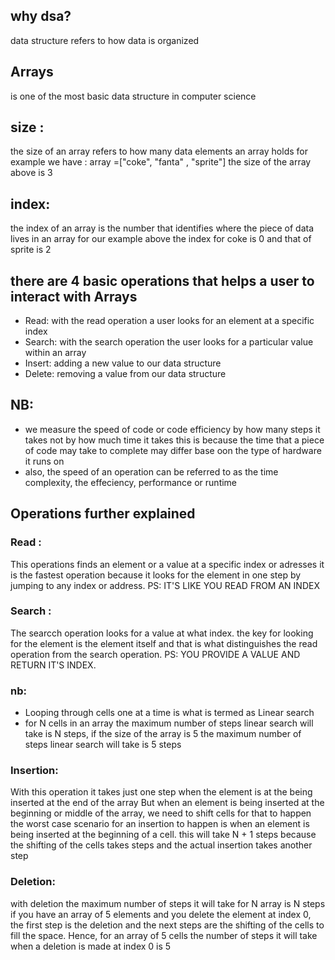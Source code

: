 ## why dsa?
data structure refers to how data is organized


## Arrays
is one of the most basic data structure in computer science

## size :
the size of an array refers to how many data elements an array holds
for example we have : array =["coke", "fanta" , "sprite"]
the size of the array above is 3

## index:
the index of an array is the number that identifies where the piece of data lives in an array
for our example above the index for coke is 0 and that of sprite is 2

## there are 4 basic operations that helps a user to interact with Arrays
- Read: with the read operation a user looks for an element at a specific index
- Search: with the search operation the user looks for a particular value within an array
- Insert: adding a new value to our data structure 
- Delete:  removing a value from our data structure

## NB:
- we measure the speed of code or code efficiency by how many steps it takes not by how much time it takes
this is because the time that a piece of code may take to complete may differ base oon the type of
hardware it runs on
- also, the speed of an operation can be referred to as the time complexity, the effeciency, performance or runtime 

## Operations further explained 
### Read :
This operations finds an element or a value at a specific index or adresses it is the fastest operation because it looks for the element in one step by jumping to any index or address. PS: IT'S LIKE YOU READ FROM AN INDEX

### Search :
The searcch operation looks for a value at what index. the key for looking for the element is the element itself and that is what distinguishes the read operation from the search operation. PS: YOU PROVIDE A VALUE AND RETURN IT'S INDEX. 
### nb:
- Looping through cells one at a time is what is termed as Linear search
- for N cells in an array the maximum number of steps linear search will take is N steps, if the size of the array is 5 the maximum number of steps linear search will take is 5 steps

### Insertion:
With this operation it takes just one step when the element is at the being inserted at the end of the array
But when an element is being inserted at the beginning or middle of the array, we need to shift cells for that to happen the worst case scenario for an insertion to happen is when an element is being inserted at the beginning of a cell. this will take N + 1 steps because the shifting of the cells takes steps and the actual insertion takes another step

### Deletion:
with  deletion the maximum number of steps it will take for N array is  N steps if you have an array of 5 elements and you delete the element at index 0, the first step is the deletion and the next steps are the shifting of the cells to fill the space. Hence, for an array of 5 cells the number of steps it will take when a deletion is made at index 0 is 5
